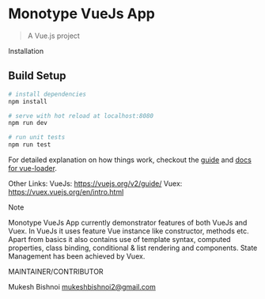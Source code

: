 # Monotype VueJs App

> A Vue.js project

Installation

## Build Setup

``` bash
# install dependencies
npm install

# serve with hot reload at localhost:8080
npm run dev

# run unit tests
npm run test

```

For detailed explanation on how things work, checkout the [guide](http://vuejs-templates.github.io/webpack/) and [docs for vue-loader](http://vuejs.github.io/vue-loader).

Other Links:
VueJs: https://vuejs.org/v2/guide/
Vuex:  https://vuex.vuejs.org/en/intro.html


Note

Monotype VueJs App currently demonstrator features of both VueJs and Vuex.
In VueJs it uses feature Vue instance like constructor, methods etc. 
Apart from basics it also contains use of template syntax, computed properties, class binding, conditional & list rendering and components.
State Management has been achieved by Vuex.


MAINTAINER/CONTRIBUTOR

Mukesh Bishnoi
mukeshbishnoi2@gmail.com
